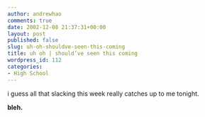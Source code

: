 ```yaml
---
author: andrewhao
comments: true
date: 2002-12-08 21:37:31+00:00
layout: post
published: false
slug: uh-oh-shouldve-seen-this-coming
title: uh oh | should’ve seen this coming
wordpress_id: 112
categories:
- High School
---
```


i guess all that slacking this week really catches up to me tonight.

**bleh.**
